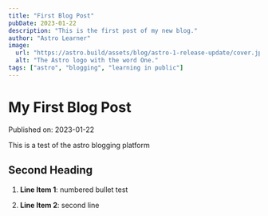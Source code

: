 ```yaml
---
title: "First Blog Post"
pubDate: 2023-01-22
description: "This is the first post of my new blog."
author: "Astro Learner"
image:
  url: "https://astro.build/assets/blog/astro-1-release-update/cover.jpeg"
  alt: "The Astro logo with the word One."
tags: ["astro", "blogging", "learning in public"]
---
```


# My First Blog Post

Published on: 2023-01-22

This is a test of the astro blogging platform

## Second Heading

1. **Line Item 1**: numbered bullet test

2. **Line Item 2**: second line
